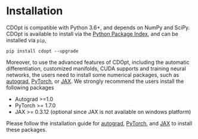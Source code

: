 # Installation

CDOpt is compatible with Python 3.6+, and depends on NumPy and SciPy. CDOpt is available to install via the [Python Package Index](https://pypi.org/project/cdopt/), and can be installed via `pip`,



```shell
pip install cdopt --upgrade
```



Moreover, to use the advanced features of CDOpt, including the automatic differentiation, customized manifolds, CUDA supports and training neural networks, the users need to install some numerical packages, such as [autograd](https://github.com/HIPS/autograd), [PyTorch](https://pytorch.org/), or [JAX](https://jax.readthedocs.io/en/latest/index.html). We strongly recommend the users install the following packages

* Autograd >=1.0
* PyTorch >= 1.7.0
* JAX >= 0.3.12 (optional since JAX is not available on windows platform) 

 Please follow the installation guide for [autograd](https://github.com/HIPS/autograd), [PyTorch](https://pytorch.org/get-started/locally/), and [JAX](https://jax.readthedocs.io/en/latest/installation.html) to install these packages. 